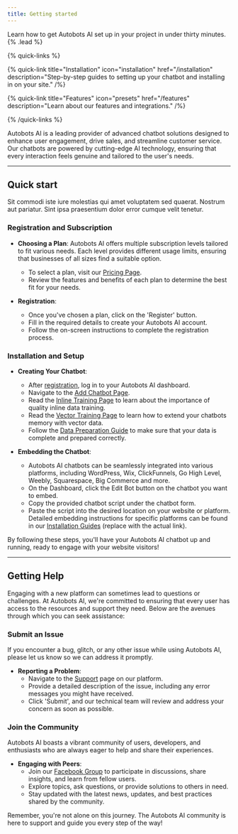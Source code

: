 ```yaml
---
title: Getting started
---
```


Learn how to get Autobots AI set up in your project in under thirty minutes. {% .lead %}

{% quick-links %}

{% quick-link title="Installation" icon="installation" href="/installation" description="Step-by-step guides to setting up your chatbot and installing in on your site." /%}

{% quick-link title="Features" icon="presets" href="/features" description="Learn about our features and integrations." /%}

<!-- {% quick-link title="Integrations" icon="plugins" href="/integrations" description="Enhance your chatbot's capabilities with integrations like Go High Level and Zapier, unlocking advanced features and seamless workflows." /%}

{% quick-link title="API reference (coming soon)" icon="theming" href="/" description="Learn to easily customize and modify your app's visual design to fit your brand." /%} -->

{% /quick-links %}

Autobots AI is a leading provider of advanced chatbot solutions designed to enhance user engagement, drive sales, and streamline customer service. Our chatbots are powered by cutting-edge AI technology, ensuring that every interaction feels genuine and tailored to the user's needs.

---

## Quick start

Sit commodi iste iure molestias qui amet voluptatem sed quaerat. Nostrum aut pariatur. Sint ipsa praesentium dolor error cumque velit tenetur.

### Registration and Subscription

- **Choosing a Plan**: Autobots AI offers multiple subscription levels tailored to fit various needs. Each level provides different usage limits, ensuring that businesses of all sizes find a suitable option.
  - To select a plan, visit our [Pricing Page](https://autobots-ai.com/pricing).
  - Review the features and benefits of each plan to determine the best fit for your needs.

- **Registration**:
  - Once you've chosen a plan, click on the 'Register' button.
  - Fill in the required details to create your Autobots AI account.
  - Follow the on-screen instructions to complete the registration process.

### Installation and Setup

- **Creating Your Chatbot**:
  - After [registration](https://autobots-ai.com/register), log in to your Autobots AI dashboard.
  - Navigate to the [Add Chatbot Page](https://www.autobots-ai.com/chatbots/add).
  - Read the [Inline Training Page](/setup/inline-training) to learn about the importance of quality inline data training.
  - Read the [Vector Training Page](/setup/vector-training) to learn how to extend your chatbots memory with vector data.
  - Follow the [Data Preparation Guide](/data-preparation) to make sure that your data is complete and prepared correctly.

- **Embedding the Chatbot**:
  - Autobots AI chatbots can be seamlessly integrated into various platforms, including WordPress, Wix, ClickFunnels, Go High Level, Weebly, Squarespace, Big Commerce and more.
  - On the Dashboard, click the Edit Bot button on the chatbot you want to embed.
  - Copy the provided chatbot script under the chatbot form.
  - Paste the script into the desired location on your website or platform. Detailed embedding instructions for specific platforms can be found in our [Installation Guides](#) (replace with the actual link).

By following these steps, you'll have your Autobots AI chatbot up and running, ready to engage with your website visitors!

---

## Getting Help

Engaging with a new platform can sometimes lead to questions or challenges. At Autobots AI, we're committed to ensuring that every user has access to the resources and support they need. Below are the avenues through which you can seek assistance:

### Submit an Issue

If you encounter a bug, glitch, or any other issue while using Autobots AI, please let us know so we can address it promptly.

- **Reporting a Problem**:
  - Navigate to the [Support](https://autobots-ai.com/support) page on our platform.
  - Provide a detailed description of the issue, including any error messages you might have received.
  - Click 'Submit', and our technical team will review and address your concern as soon as possible.

### Join the Community

Autobots AI boasts a vibrant community of users, developers, and enthusiasts who are always eager to help and share their experiences.

- **Engaging with Peers**:
  - Join our [Facebook Group](https://www.facebook.com/groups/evolutionunleashedai) to participate in discussions, share insights, and learn from fellow users.
  - Explore topics, ask questions, or provide solutions to others in need.
  - Stay updated with the latest news, updates, and best practices shared by the community.

Remember, you're not alone on this journey. The Autobots AI community is here to support and guide you every step of the way!